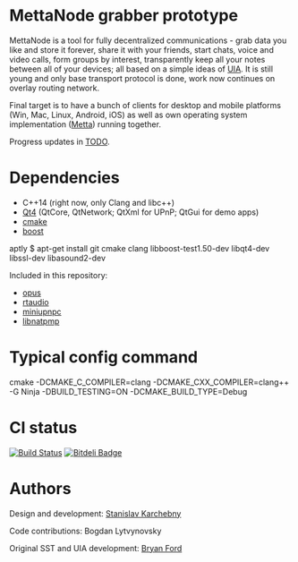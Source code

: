 MettaNode grabber prototype
===========================

MettaNode is a tool for fully decentralized communications - grab data you like and store it forever, share it with your friends, start chats, voice and video calls, form groups by interest, transparently keep all your notes between all of your devices; all based on a simple ideas of [UIA](http://pdos.csail.mit.edu/uia/). It is still young and only base transport protocol is done, work now continues on overlay routing network.

Final target is to have a bunch of clients for desktop and mobile platforms (Win, Mac, Linux, Android, iOS) as well as own operating system implementation ([Metta](https://github.com/berkus/metta/wiki)) running together.

Progress updates in [TODO](TODO).

Dependencies
============

* C++14 (right now, only Clang and libc++)
* [Qt4](http://qt-project.org/) (QtCore, QtNetwork; QtXml for UPnP; QtGui for demo apps)
* [cmake](http://cmake.org/)
* [boost](http://boost.org/)

aptly
 $ apt-get install git cmake clang libboost-test1.50-dev libqt4-dev libssl-dev libasound2-dev

Included in this repository:

* [opus](http://opus-codec.org/)
* [rtaudio](http://www.music.mcgill.ca/~gary/rtaudio/)
* [miniupnpc](https://github.com/miniupnp/miniupnp/tree/master/miniupnpc)
* [libnatpmp](http://thebends.googlecode.com/svn/trunk/nat/pmp)

Typical config command
======================

cmake -DCMAKE_C_COMPILER=clang -DCMAKE_CXX_COMPILER=clang++ -G Ninja -DBUILD_TESTING=ON -DCMAKE_BUILD_TYPE=Debug

CI status
=========
[![Build Status](https://secure.travis-ci.org/berkus/mettanode.png)](http://travis-ci.org/berkus/mettanode)
[![Bitdeli Badge](https://d2weczhvl823v0.cloudfront.net/berkus/mettanode/trend.png)](https://bitdeli.com/free "Bitdeli Badge")

Authors
=======
Design and development:
[Stanislav Karchebny](http://exocortex.madfire.net)

Code contributions:
Bogdan Lytvynovsky

Original SST and UIA development:
[Bryan Ford](http://www.brynosaurus.com)

